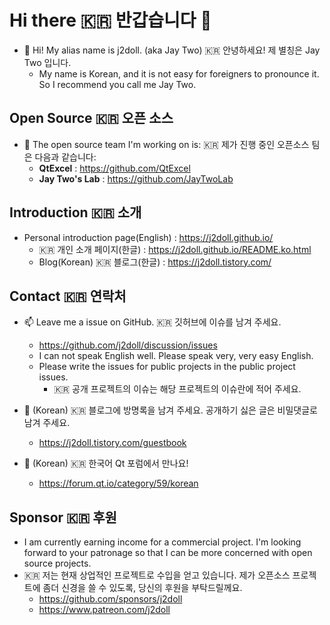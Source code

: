 # Hi there :kr: 반갑습니다 👋

<!--

**j2doll/j2doll** is a ✨ _special_ ✨ repository because its `README.md` (this file) appears on your GitHub profile.

Here are some ideas to get you started:

- 🔭 I’m currently working on ...
- 🌱 I’m currently learning ...
- 👯 I’m looking to collaborate on ...
- 🤔 I’m looking for help with ...
- 💬 Ask me about ...
- 📫 How to reach me: ...
- 😄 Pronouns: ...
- ⚡ Fun fact: ...

-->

- :monkey: Hi! My alias name is j2doll. (aka Jay Two) :kr: 안녕하세요! 제 별칭은 Jay Two 입니다.
  - My name is Korean, and it is not easy for foreigners to pronounce it. So I recommend you call me Jay Two. 

## Open Source :kr: 오픈 소스
   
- 🔭 The open source team I'm working on is: :kr: 제가 진행 중인 오픈소스 팀은 다음과 같습니다:
  - **QtExcel** : https://github.com/QtExcel
  - **Jay Two's Lab** : https://github.com/JayTwoLab

## Introduction :kr: 소개

- Personal introduction page(English) : https://j2doll.github.io/
  - :kr: 개인 소개 페이지(한글) : https://j2doll.github.io/README.ko.html
  - Blog(Korean) :kr: 블로그(한글) : https://j2doll.tistory.com/

## Contact :kr: 연락처

- :mailbox: Leave me a issue on GitHub. :kr: 깃허브에 이슈를 남겨 주세요.
  - https://github.com/j2doll/discussion/issues
  - I can not speak English well. Please speak very, very easy English.
  - Please write the issues for public projects in the public project issues. 
    - :kr: 공개 프로젝트의 이슈는 해당 프로젝트의 이슈란에 적어 주세요. 

- 💬 (Korean) :kr: 블로그에 방명록을 남겨 주세요. 공개하기 싫은 글은 비밀댓글로 남겨 주세요.
   - https://j2doll.tistory.com/guestbook

- 💬 (Korean) :kr: 한국어 Qt 포럼에서 만나요! 
  - https://forum.qt.io/category/59/korean

## Sponsor :kr: 후원
  - I am currently earning income for a commercial project. I'm looking forward to your patronage so that I can be more concerned with open source projects.
  - :kr: 저는 현재 상업적인 프로젝트로 수입을 얻고 있습니다. 제가 오픈소스 프로젝트에 좀더 신경을 쓸 수 있도록, 당신의 후원을 부탁드릴께요.
    - https://github.com/sponsors/j2doll
    - https://www.patreon.com/j2doll
